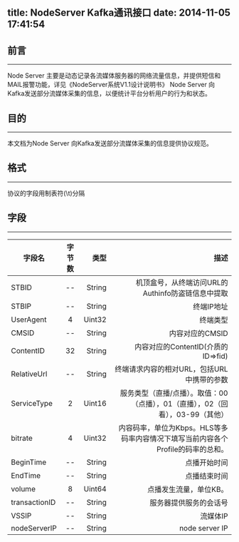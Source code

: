 title: NodeServer Kafka通讯接口
date: 2014-11-05 17:41:54
---
##	前言
**********************
Node Server 主要是动态记录各流媒体服务器的网络流量信息，并提供短信和MAIL报警功能，详见《NodeServer系统V1.1设计说明书》
Node Server 向Kafka发送部分流媒体采集的信息，以便统计平台分析用户的行为和状态。

##	目的
**********************
本文档为Node Server 向Kafka发送部分流媒体采集的信息提供协议规范。

##	格式
**********************
协议的字段用制表符(\t)分隔

## 字段
**********************
|字段名                |字节数              |类型     |描述                                                              |
|------------------|:---------------:|-------:|--------------------------------------------------------:|
|STBID               |--                  |String   |机顶盒号，从终端访问URL的Authinfo防盗链信息中提取                           |
|STBIP               |--                  |String  |终端IP地址                                                   |
|UserAgent           |4                   |Uint32  |终端类型                                                     |
|CMSID               |--                  |String  |内容对应的CMSID                                               |
|ContentID           |32                  |String  |内容对应的ContentID(介质的ID=>fid)                             |
|RelativeUrl         |--                  |String  |终端请求内容的相对URL，包括URL中携带的参数                                 |
|ServiceType         |2                   |Uint16  |服务类型（直播/点播）。取值：00（点播），01（直播），02（回看），03-99（其他）            |
|bitrate             |4                   |Uint32  |内容码率，单位为Kbps。HLS等多码率内容情况下填写当前内容各个Profile的码率的总和。          |
|BeginTime           |--                  |String  |点播开始时间                                                   |
|EndTime             |--                  |String  |点播结束时间                                                   |
|volume              |8                   |Uint64  |点播发生流量，单位KB。                                             |
|transactionID       |--                  |String  |服务器提供服务的会话号                                              |
|VSSIP               |--                  |String  |流媒体IP                          |
|nodeServerIP        |--                  |String  |node server IP                          |

